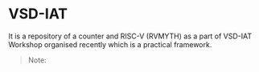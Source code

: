# VSD-IAT
It is a repository of a counter and RISC-V (RVMYTH) as a part of VSD-IAT Workshop organised recently which is a practical framework.

>Note: 
